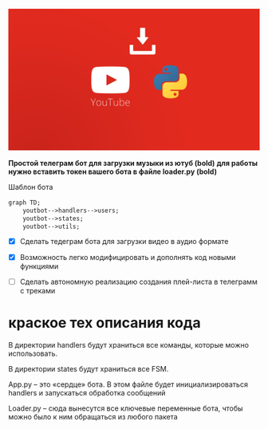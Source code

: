 
![1](https://github.com/Al3n-dev/youtbot/blob/master/ytb_pyt.jpg)

__Простой телеграм бот для загрузки музыки из ютуб (bold)__
__для работы нужно вставить токен вашего бота в файле loader.py (bold)__

Шаблон бота
```mermaid
graph TD;
    youtbot-->handlers-->users;
    youtbot-->states;
    youtbot-->utils;
```

- [X] Сделать тедеграм бота для загрузки видео в аудио формате
- [X] Возможность легко модифицировать и дополнять код новыми функциями
- [ ] Сделать автономную реализацию создания плей-листа в телеграмм с треками


# краское тех описания кода 

В директории handlers будут храниться все команды, которые можно использовать.

В директории states будут храниться все FSM.

App.py – это «сердце» бота. В этом файле будет инициализироваться handlers и запускаться обработка сообщений

Loader.py – сюда вынесутся все ключевые переменные бота, чтобы можно было к ним обращаться из любого пакета


